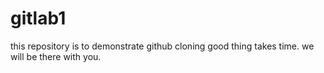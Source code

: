 # gitlab1
this repository is to demonstrate github cloning
good thing takes time.
we will be there with you.
